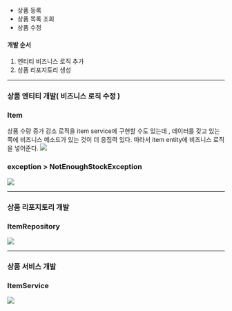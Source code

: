 - 상품 등록
- 상품 목록 조회
- 상품 수정
#### 개발 순서
1. 엔티티 비즈니스 로직 추가
2. 상품 리포지토리 생성
---
### 상품 엔티티 개발( 비즈니스 로직 수정 )
### Item
상품 수량 증가 감소 로직을 item service에 구현할 수도 있는데 , 데이터를 갖고 있는 쪽에 비즈니스 메소드가 있는 것이 더 응집력 있다.
따라서 item entity에 비즈니스 로직을 넣어준다.
![](https://i.imgur.com/ITjgpuC.png)

### exception > NotEnoughStockException
![](https://i.imgur.com/0NdOv3I.png)

---
### 상품 리포지토리 개발
### ItemRepository
![](https://i.imgur.com/hOudZKu.png)

---
### 상품 서비스 개발

### ItemService
![](https://i.imgur.com/ZFkte8p.png)

